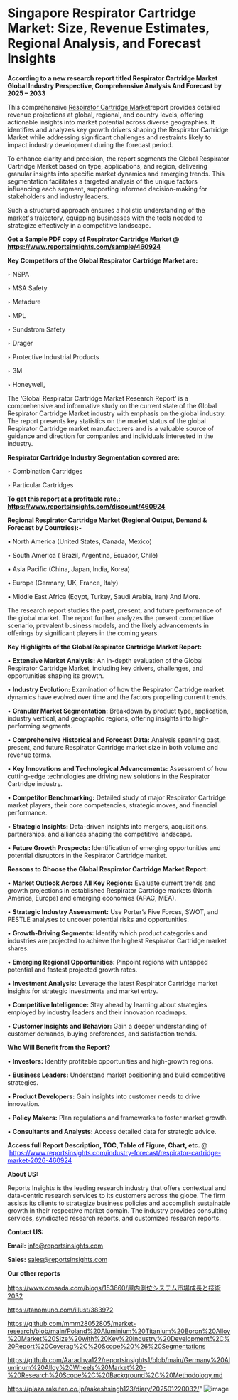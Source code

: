 # Singapore Respirator Cartridge Market: Size, Revenue Estimates, Regional Analysis, and Forecast Insights

<strong>According to a new research report titled Respirator Cartridge Market Global Industry Perspective, Comprehensive Analysis And Forecast by 2025 – 2033</strong>

This comprehensive <a href=https://www.reportsinsights.com/sample/460924>Respirator Cartridge Market</a>report provides detailed revenue projections at global, regional, and country levels, offering actionable insights into market potential across diverse geographies. It identifies and analyzes key growth drivers shaping the Respirator Cartridge Market while addressing significant challenges and restraints likely to impact industry development during the forecast period.

To enhance clarity and precision, the report segments the Global Respirator Cartridge Market based on type, applications, and region, delivering granular insights into specific market dynamics and emerging trends. This segmentation facilitates a targeted analysis of the unique factors influencing each segment, supporting informed decision-making for stakeholders and industry leaders.

Such a structured approach ensures a holistic understanding of the market's trajectory, equipping businesses with the tools needed to strategize effectively in a competitive landscape.

<strong>Get a Sample PDF copy of Respirator Cartridge Market </strong><strong>@<a href=https://www.reportsinsights.com/sample/460924 style=color:#0000ff;> https://www.reportsinsights.com/sample/460924</a></strong></font>

<strong>Key Competitors of the Global Respirator Cartridge Market are:</strong>

‣ NSPA

‣ MSA Safety

‣ Metadure

‣ MPL

‣ Sundstrom Safety

‣ Drager

‣ Protective Industrial Products

‣ 3M

‣ Honeywell,

The ‘Global Respirator Cartridge Market Research Report’ is a comprehensive and informative study on the current state of the Global Respirator Cartridge Market industry with emphasis on the global industry. The report presents key statistics on the market status of the global Respirator Cartridge market manufacturers and is a valuable source of guidance and direction for companies and individuals interested in the industry.

<strong>Respirator Cartridge Industry Segmentation covered are:</strong>

‣ Combination Cartridges

‣ Particular Cartridges

<strong>To get this report at a profitable rate.: <a href=https://www.reportsinsights.com/discount/460924 style=color:#0000ff;>https://www.reportsinsights.com/discount/460924</a></strong></font>

<strong>Regional Respirator Cartridge Market (Regional Output, Demand &amp; Forecast by Countries):-</strong>

• North America (United States, Canada, Mexico)

• South America ( Brazil, Argentina, Ecuador, Chile)

• Asia Pacific (China, Japan, India, Korea)

• Europe (Germany, UK, France, Italy)

• Middle East Africa (Egypt, Turkey, Saudi Arabia, Iran) And More.

The research report studies the past, present, and future performance of the global market. The report further analyzes the present competitive scenario, prevalent business models, and the likely advancements in offerings by significant players in the coming years.

<strong>Key Highlights of the Global Respirator Cartridge Market Report:</strong>

• <strong>Extensive Market Analysis:</strong> An in-depth evaluation of the Global Respirator Cartridge Market, including key drivers, challenges, and opportunities shaping its growth.

• <strong>Industry Evolution:</strong> Examination of how the Respirator Cartridge market dynamics have evolved over time and the factors propelling current trends.

• <strong>Granular Market Segmentation:</strong> Breakdown by product type, application, industry vertical, and geographic regions, offering insights into high-performing segments.

• <strong>Comprehensive Historical and Forecast Data:</strong> Analysis spanning past, present, and future Respirator Cartridge market size in both volume and revenue terms.

• <strong>Key Innovations and Technological Advancements:</strong> Assessment of how cutting-edge technologies are driving new solutions in the Respirator Cartridge industry.

• <strong>Competitor Benchmarking:</strong> Detailed study of major Respirator Cartridge market players, their core competencies, strategic moves, and financial performance.

• <strong>Strategic Insights:</strong> Data-driven insights into mergers, acquisitions, partnerships, and alliances shaping the competitive landscape.

• <strong>Future Growth Prospects:</strong> Identification of emerging opportunities and potential disruptors in the Respirator Cartridge market.

<strong>Reasons to Choose the Global Respirator Cartridge Market Report:</strong>

• <strong>Market Outlook Across All Key Regions:</strong> Evaluate current trends and growth projections in established Respirator Cartridge markets (North America, Europe) and emerging economies (APAC, MEA).

• <strong>Strategic Industry Assessment:</strong> Use Porter’s Five Forces, SWOT, and PESTLE analyses to uncover potential risks and opportunities.

• <strong>Growth-Driving Segments:</strong> Identify which product categories and industries are projected to achieve the highest Respirator Cartridge market shares.

• <strong>Emerging Regional Opportunities:</strong> Pinpoint regions with untapped potential and fastest projected growth rates.

• <strong>Investment Analysis:</strong> Leverage the latest Respirator Cartridge market insights for strategic investments and market entry.

• <strong>Competitive Intelligence:</strong> Stay ahead by learning about strategies employed by industry leaders and their innovation roadmaps.

• <strong>Customer Insights and Behavior:</strong> Gain a deeper understanding of customer demands, buying preferences, and satisfaction trends.

<strong>Who Will Benefit from the Report?</strong>

• <strong>Investors:</strong> Identify profitable opportunities and high-growth regions.

• <strong>Business Leaders:</strong> Understand market positioning and build competitive strategies.

• <strong>Product Developers:</strong> Gain insights into customer needs to drive innovation.

• <strong>Policy Makers:</strong> Plan regulations and frameworks to foster market growth.

• <strong>Consultants and Analysts:</strong> Access detailed data for strategic advice.
</ul>
<strong>Access full Report Description, TOC, Table of Figure, Chart, etc. </strong>@  <a href=https://www.reportsinsights.com/industry-forecast/respirator-cartridge-market-2026-460924 style=color:#0000ff;>https://www.reportsinsights.com/industry-forecast/respirator-cartridge-market-2026-460924</a></font>

<strong><strong>About US</strong>:</strong>

Reports Insights is the leading research industry that offers contextual and data-centric research services to its customers across the globe. The firm assists its clients to strategize business policies and accomplish sustainable growth in their respective market domain. The industry provides consulting services, syndicated research reports, and customized research reports.

<strong>Contact US:</strong>

<p class=""""><b>Email:</b> <a href=mailto:info@reportsinsights.com>info@reportsinsights.com</a></p>
<p class=""""><b>Sales:</b> <a href=mailto:sales@reportsinsights.com>sales@reportsinsights.com</a></p>

<strong>Our other reports</strong>

<a href=https://www.omaada.com/blogs/153660/屋内測位システム市場成長と技術2032>https://www.omaada.com/blogs/153660/屋内測位システム市場成長と技術2032</a>

<a href=https://tanomuno.com/illust/383972>https://tanomuno.com/illust/383972</a>

<a href=https://github.com/mmm28052805/market-research/blob/main/Poland%20Aluminium%20Titanium%20Boron%20Alloy%20Market%20Size%20with%20Key%20Industry%20Development%2C%20Report%20Coverag%2C%20Scope%20%26%20Segmentations>https://github.com/mmm28052805/market-research/blob/main/Poland%20Aluminium%20Titanium%20Boron%20Alloy%20Market%20Size%20with%20Key%20Industry%20Development%2C%20Report%20Coverag%2C%20Scope%20%26%20Segmentations</a>

<a href=https://github.com/Aaradhya122/reportsinsights1/blob/main/Germany%20Aluminum%20Alloy%20Wheels%20Market%20-%20Research%20Scope%2C%20Background%2C%20Methodology.md>https://github.com/Aaradhya122/reportsinsights1/blob/main/Germany%20Aluminum%20Alloy%20Wheels%20Market%20-%20Research%20Scope%2C%20Background%2C%20Methodology.md</a>

<a href=https://plaza.rakuten.co.jp/aakeshsingh123/diary/202501220032/>https://plaza.rakuten.co.jp/aakeshsingh123/diary/202501220032/</a>"
![image](https://github.com/user-attachments/assets/dce1931b-a329-4ccd-a00a-4df9de84554d)
